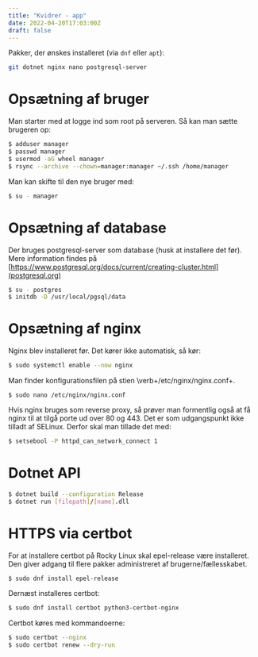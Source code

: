 ```yaml
---
title: "Kvidrer - app"
date: 2022-04-20T17:03:00Z
draft: false
---
```


Pakker, der ønskes installeret (via ``dnf`` eller ``apt``):

```bash
git dotnet nginx nano postgresql-server
```

# Opsætning af bruger

Man starter med at logge ind som root på serveren. Så kan man sætte brugeren op:

```bash
$ adduser manager
$ passwd manager
$ usermod -aG wheel manager
$ rsync --archive --chown=manager:manager ~/.ssh /home/manager
```

Man kan skifte til den nye bruger med:

```bash
$ su - manager
```

# Opsætning af database
Der bruges postgresql-server som database (husk at installere det før). Mere information findes på [https://www.postgresql.org/docs/current/creating-cluster.html](postgresql.org)

```bash
$ su - postgres
$ initdb -D /usr/local/pgsql/data
```

# Opsætning af nginx

Nginx blev installeret før. Det kører ikke automatisk, så kør:
```bash
$ sudo systemctl enable --now nginx
```

Man finder konfigurationsfilen på stien \verb+/etc/nginx/nginx.conf+.
```
$ sudo nano /etc/nginx/nginx.conf
```

Hvis nginx bruges som reverse proxy, så prøver man formentlig også at få nginx til at tilgå porte ud over 80 og 443. Det er som udgangspunkt ikke tilladt af SELinux. Derfor skal man tillade det med:

```bash
$ setsebool -P httpd_can_network_connect 1
```

# Dotnet API

```bash
$ dotnet build --configuration Release
$ dotnet run [filepath]/[name].dll
```

# HTTPS via certbot

For at installere certbot på Rocky Linux skal epel-release være installeret. Den giver adgang til flere pakker administreret af brugerne/fællesskabet.

```bash
$ sudo dnf install epel-release
```

Dernæst installeres certbot:
```bash
$ sudo dnf install certbot python3-certbot-nginx
```

Certbot køres med kommandoerne:
```bash
$ sudo certbot --nginx
$ sudo certbot renew --dry-run
```
